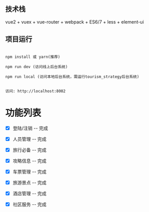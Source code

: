 ## 技术栈

vue2 + vuex + vue-router + webpack + ES6/7 + less + element-ui


## 项目运行


```

npm install 或 yarn(推荐)

npm run dev (访问线上后台系统)

npm run local (访问本地后台系统，需运行tourism_strategy后台系统)


访问: http://localhost:8002

```

# 功能列表

- [x] 登陆/注销 -- 完成
- [x] 人员管理 -- 完成
- [x] 旅行必备 -- 完成
- [x] 攻略信息 -- 完成
- [x] 车票管理 -- 完成
- [x] 旅游景点 -- 完成
- [x] 酒店管理 -- 完成
- [x] 社区服务 -- 完成

